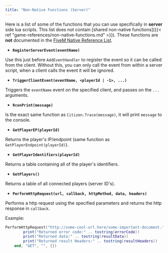 ```yaml
---
title: "Non-Native Functions (Server)"
---
```


Here is a list of some of the functions that you can use specifically in **server** side lua scripts. This list does not contain [shared non-native functions]({{< ref "game-references/non-native-functions.md" >}}). These functions are **not** documented in the [FiveM Native Reference List](https://runtime.fivem.net/doc/reference.html).


- **`RegisterServerEvent(eventName)`**

Use this just before `AddEventHandler` to register the event so it can be called from the client. Without this, you can only call the event from within a server script, when a client calls the event it will be ignored.

- **`TriggerClientEvent(eventName, <playerId | -1>, ...)`**

Triggers the `eventName` event on the specified client, and passes on the `...` arguments. 

- **`RconPrint(message)`**

Is the exact same function as `Citizen.Trace(message)`, it will print `message` to the console.

- **`GetPlayerEP(playerId)`**

Returns the player's IP/endpoint (same function as `GetPlayerEndpoint(playerId)`).

- **`GetPlayerIdentifiers(playerId)`**

Returns a table containing all of the player's identifiers.

- **`GetPlayers()`**

Returns a table of all connected players (server ID's).

- **`PerformHttpRequest(url, callback, httpMethod, data, headers)`**

Performs a http request using the specified parameters and returns the http response in `callback`.

Example:
```lua
PerformHttpRequest("http://some-cool-url.here/some-important-document.txt", function(errorCode, resultData, resultHeaders)
        print("Returned error code:" .. tostring(errorCode))
        print("Returned data:" .. tostring(resultData))
        print("Returned result Headers:" .. tostring(resultHeaders))
    end, "GET", "", {})
```
